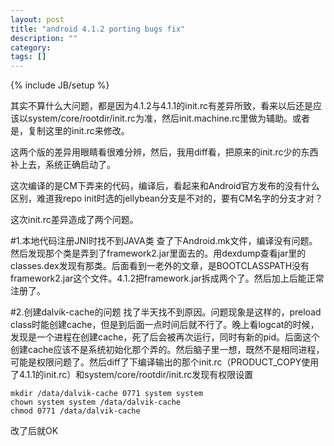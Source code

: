 ```yaml
---
layout: post
title: "android 4.1.2 porting bugs fix"
description: ""
category: 
tags: []
---
```

{% include JB/setup %}

其实不算什么大问题，都是因为4.1.2与4.1.1的init.rc有差异所致，看来以后还是应该以system/core/rootdir/init.rc为准，然后init.machine.rc里做为辅助。或者是，复制这里的init.rc来修改。

这两个版的差异用眼睛看很难分辨，然后，我用diff看，把原来的init.rc少的东西补上去，系统正确启动了。

这次编译的是CM下弄来的代码，编译后，看起来和Android官方发布的没有什么区别，难道我repo init时选的jellybean分支是不对的，要有CM名字的分支才对？

这次init.rc差异造成了两个问题。

#1.本地代码注册JNI时找不到JAVA类
查了下Android.mk文件，编译没有问题。然后发现那个类是弄到了framework2.jar里面去的。用dexdump查看jar里的classes.dex发现有那类。后面看到一老外的文章，是BOOTCLASSPATH没有framework2.jar这个文件。4.1.2把framework.jar拆成两个了。然后加上后能正常注册了。

#2.创建dalvik-cache的问题
找了半天找不到原因。问题现象是这样的，preload class时能创建cache，但是到后面一点时间后就不行了。晚上看logcat的时候，发现是一个进程在创建cache，死了后会被再次运行，同时有新的pid。后面这个创建cache应该不是系统初始化那个弄的。然后脑子里一想，既然不是相同进程，可能是权限问题了。然后diff了下编译输出的那个init.rc（PRODUCT_COPY使用了4.1.1的init.rc）和system/core/rootdir/init.rc发现有权限设置

    mkdir /data/dalvik-cache 0771 system system
    chown system system /data/dalvik-cache
    chmod 0771 /data/dalvik-cache

改了后就OK

